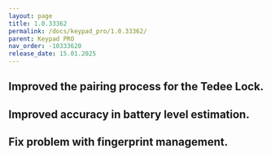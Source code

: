 ```yaml
---
layout: page
title: 1.0.33362
permalink: /docs/keypad_pro/1.0.33362/
parent: Keypad PRO
nav_order: -10333620
release_date: 15.01.2025
---
```


## Improved the pairing process for the Tedee Lock.
## Improved accuracy in battery level estimation.
## Fix problem with fingerprint management.
